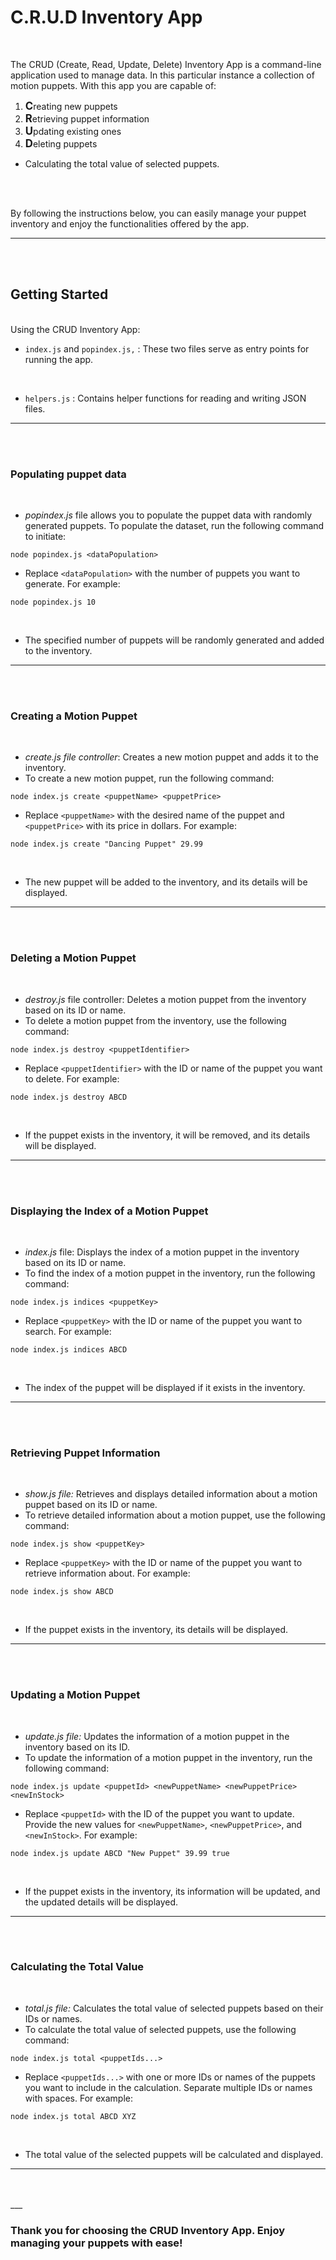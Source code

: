 # C.R.U.D Inventory App
<br> 

The CRUD (Create, Read, Update, Delete) Inventory App is a command-line application used to manage data. In this particular instance a collection of motion puppets. With this app you are capable of:
<br>
1. <span style="font-size: larger;">**C**</span>reating new puppets
1. <span style="font-size: larger;">**R**</span>etrieving puppet information
1. <span style="font-size: larger;">**U**</span>pdating existing ones
1. <span style="font-size: larger;">**D**</span>eleting puppets
- Calculating the total value of selected puppets.

<br>
<br>

By following the instructions below, you can easily manage your puppet inventory and enjoy the functionalities offered by the app.
___

<br> 
<br> 

## Getting Started
<br> 
Using the CRUD Inventory App:

- `index.js` and `popindex.js,` : 
These two files serve as entry points for running the app.
<br>

- `helpers.js` :
Contains helper functions for reading and writing JSON files.
___

<br>
<br>

### **Populating puppet data**
<br>

- *popindex.js* file allows you to populate the puppet data with randomly generated puppets. To populate the dataset, run the following command to initiate:

```
node popindex.js <dataPopulation>
```
- Replace `<dataPopulation>` with the number of puppets you want to generate. For example:

```
node popindex.js 10
```
<br>

- The specified number of puppets will be randomly generated and added to the inventory.
___
<br> 
<br> 

### **Creating a Motion Puppet**
<br> 

- *create.js file controller*: Creates a new motion puppet and adds it to the inventory.
- To create a new motion puppet, run the following command:

```
node index.js create <puppetName> <puppetPrice>
```
- Replace `<puppetName>` with the desired name of the puppet and `<puppetPrice>` with its price in dollars. For example:

```
node index.js create "Dancing Puppet" 29.99
```
<br>

- The new puppet will be added to the inventory, and its details will be displayed.
___
<br> 
<br> 

### **Deleting a Motion Puppet**
<br> 

- *destroy.js* file controller: Deletes a motion puppet from the inventory based on its ID or name.
- To delete a motion puppet from the inventory, use the following command:

```
node index.js destroy <puppetIdentifier>
```
- Replace `<puppetIdentifier>` with the ID or name of the puppet you want to delete. For example:

```
node index.js destroy ABCD
```
<br>

- If the puppet exists in the inventory, it will be removed, and its details will be displayed.
___
<br> 
<br> 

### **Displaying the Index of a Motion Puppet**
<br> 

- *index.js* file: Displays the index of a motion puppet in the inventory based on its ID or name.
- To find the index of a motion puppet in the inventory, run the following command:

```
node index.js indices <puppetKey>
```
- Replace `<puppetKey>` with the ID or name of the puppet you want to search. For example:

```
node index.js indices ABCD
```
<br>

- The index of the puppet will be displayed if it exists in the inventory.
___
<br> 
<br> 

### **Retrieving Puppet Information**
<br> 

- *show.js file:* Retrieves and displays detailed information about a motion puppet based on its ID or name.
- To retrieve detailed information about a motion puppet, use the following command:

```
node index.js show <puppetKey>
```
- Replace `<puppetKey>` with the ID or name of the puppet you want to retrieve information about. For example:

```
node index.js show ABCD
```
<br>

- If the puppet exists in the inventory, its details will be displayed.
___
<br> 
<br> 

### **Updating a Motion Puppet**
<br> 

- *update.js file:* Updates the information of a motion puppet in the inventory based on its ID.
- To update the information of a motion puppet in the inventory, run the following command:

```
node index.js update <puppetId> <newPuppetName> <newPuppetPrice> <newInStock>
```
- Replace `<puppetId>` with the ID of the puppet you want to update. Provide the new values for `<newPuppetName>`, `<newPuppetPrice>`, and `<newInStock>`. For example:

```
node index.js update ABCD "New Puppet" 39.99 true
```
<br>

- If the puppet exists in the inventory, its information will be updated, and the updated details will be displayed.
___
<br> 
<br> 

### **Calculating the Total Value**
<br> 

- *total.js file:* Calculates the total value of selected puppets based on their IDs or names.
- To calculate the total value of selected puppets, use the following command:

```
node index.js total <puppetIds...>
```
- Replace `<puppetIds...>` with one or more IDs or names of the puppets you want to include in the calculation. Separate multiple IDs or names with spaces. For example:

```
node index.js total ABCD XYZ
```
<br>

- The total value of the selected puppets will be calculated and displayed.
___
<br> 
<br> 
___

### Thank you for choosing the CRUD Inventory App. Enjoy managing your puppets with ease!




